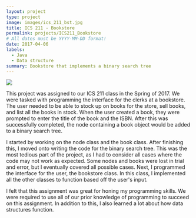 ```yaml
---
layout: project
type: project
image: images/ics_211_bst.jpg
title: ICS 211 - Bookstore
permalink: projects/ICS211_Bookstore
# All dates must be YYYY-MM-DD format!
date: 2017-04-06
labels:
  - Java
  - Data structure
summary: Bookstore that implements a binary search tree
---
```


<img class="ui image" src="{{ site.baseurl }}/images/ics_211_bst.jpg">

This project was assigned to our ICS 211 class in the Spring of 2017.  We were tasked with programming the interface for the clerks at a bookstore.  The user needed to be able to stock up on books for the store, sell books, and list all the books in stock.  When the user created a book, they were prompted to enter the title of the book and the ISBN.  After this was successfully completed, the node containing a book object would be added to a binary search tree.

I started by working on the node class and the book class.  After finishing this, I moved onto writing the code for the binary search tree.  This was the most tedious part of the project, as I had to consider all cases where the code may not work as expected.  Some nodes and books were lost in trial and error, but I eventually covered all possible cases.  Next, I programmed the interface for the user, the bookstore class.  In this class, I implemented all the other classes to function based off the user's input.

I felt that this assignment was great for honing my programming skills.  We were required to use all of our prior knowledge of programming to succeed on this assignment.  In addition to this, I also learned a lot about how data structures function.  

